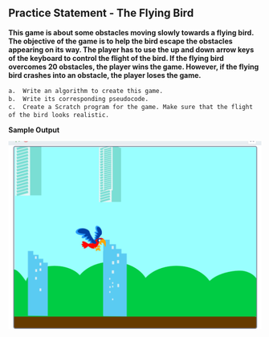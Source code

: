 ## Practice Statement - The Flying Bird 
 
**This game is about some obstacles moving slowly towards a flying bird. The objective of the game is to help the bird escape the obstacles appearing on its way. The player has to use the up and down arrow keys of the keyboard to control the flight of the bird. If the flying bird overcomes 20 obstacles, the player wins the game. However, if the flying bird crashes into an obstacle, the player loses the game.**

 
    a.  Write an algorithm to create this game.
    b.  Write its corresponding pseudocode.
    c.  Create a Scratch program for the game. Make sure that the flight of the bird looks realistic.


**Sample Output**

![No image](output.png)


